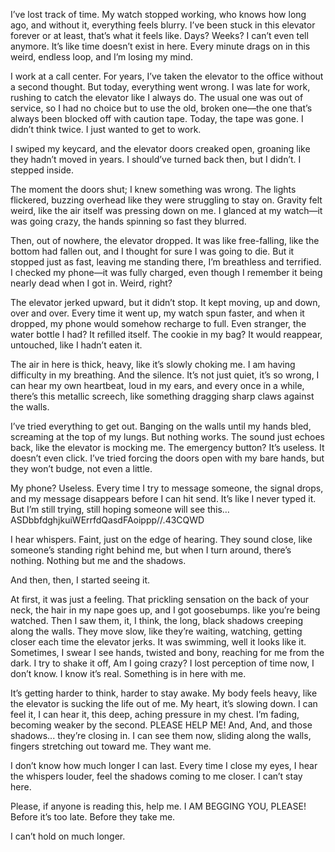 I’ve lost track of time. My watch stopped working, who knows how long ago, and without it, everything feels blurry. I’ve been stuck in this elevator forever or at least, that’s what it feels like. Days? Weeks? I can’t even tell anymore. It’s like time doesn’t exist in here. Every minute drags on in this weird, endless loop, and I’m losing my mind.

I work at a call center. For years, I’ve taken the elevator to the office without a second thought. But today, everything went wrong. I was late for work, rushing to catch the elevator like I always do. The usual one was out of service, so I had no choice but to use the old, broken one—the one that’s always been blocked off with caution tape. Today, the tape was gone. I didn’t think twice. I just wanted to get to work.

I swiped my keycard, and the elevator doors creaked open, groaning like they hadn’t moved in years. I should’ve turned back then, but I didn’t. I stepped inside.

The moment the doors shut; I knew something was wrong. The lights flickered, buzzing overhead like they were struggling to stay on. Gravity felt weird, like the air itself was pressing down on me. I glanced at my watch—it was going crazy, the hands spinning so fast they blurred.

Then, out of nowhere, the elevator dropped. It was like free-falling, like the bottom had fallen out, and I thought for sure I was going to die. But it stopped just as fast, leaving me standing there, I’m breathless and terrified. I checked my phone—it was fully charged, even though I remember it being nearly dead when I got in. Weird, right?

The elevator jerked upward, but it didn’t stop. It kept moving, up and down, over and over. Every time it went up, my watch spun faster, and when it dropped, my phone would somehow recharge to full. Even stranger, the water bottle I had? It refilled itself. The cookie in my bag? It would reappear, untouched, like I hadn’t eaten it.

The air in here is thick, heavy, like it’s slowly choking me. I am having difficulty in my breathing. And the silence. It’s not just quiet, it’s so wrong, I can hear my own heartbeat, loud in my ears, and every once in a while, there’s this metallic screech, like something dragging sharp claws against the walls.

I’ve tried everything to get out. Banging on the walls until my hands bled, screaming at the top of my lungs. But nothing works. The sound just echoes back, like the elevator is mocking me. The emergency button? It’s useless. It doesn’t even click. I’ve tried forcing the doors open with my bare hands, but they won’t budge, not even a little.

My phone? Useless. Every time I try to message someone, the signal drops, and my message disappears before I can hit send. It’s like I never typed it. But I’m still trying, still hoping someone will see this… ASDbbfdghjkuiWErrfdQasdFAoippp//.43CQWD

I hear whispers. Faint, just on the edge of hearing. They sound close, like someone’s standing right behind me, but when I turn around, there’s nothing. Nothing but me and the shadows.

And then, then, I started seeing it.

At first, it was just a feeling. That prickling sensation on the back of your neck, the hair in my nape goes up, and I got goosebumps. like you’re being watched. Then I saw them, it, I think, the long, black shadows creeping along the walls. They move slow, like they’re waiting, watching, getting closer each time the elevator jerks. It was swimming, well it looks like it. Sometimes, I swear I see hands, twisted and bony, reaching for me from the dark. I try to shake it off, Am I going crazy? I lost perception of time now, I don’t know. I know it’s real. Something is in here with me.

It’s getting harder to think, harder to stay awake. My body feels heavy, like the elevator is sucking the life out of me. My heart, it’s slowing down. I can feel it, I can hear it, this deep, aching pressure in my chest. I’m fading, becoming weaker by the second. PLEASE HELP ME! And, And, and those shadows... they’re closing in. I can see them now, sliding along the walls, fingers stretching out toward me. They want me.

I don’t know how much longer I can last. Every time I close my eyes, I hear the whispers louder, feel the shadows coming to me closer. I can’t stay here.

Please, if anyone is reading this, help me. I AM BEGGING YOU, PLEASE! Before it’s too late. Before they take me.

I can’t hold on much longer.

 